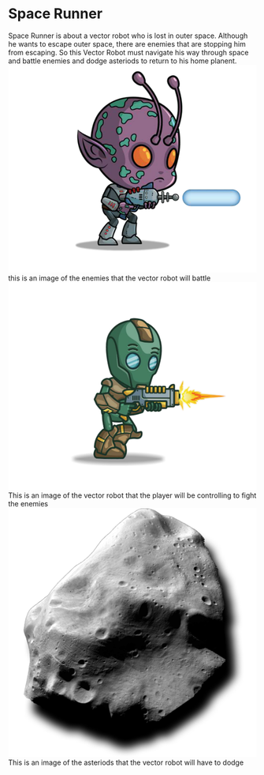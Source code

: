 <h1> Space Runner </h1> 
<p> Space Runner is about a vector robot who is lost in outer space. Although he wants to escape outer space, there are enemies that are stopping him from escaping. So this Vector Robot must navigate his way through space and battle enemies and dodge asteriods to return to his home planent. </> 
<img src=" https://github.com/HareshBhatia/Original-Space-Runner/blob/master/Instant%20Python%20Games/Space%20Runner%20Enemy%202.png" <p> this is an image of the enemies that the vector robot will battle </> 
<img src="https://github.com/HareshBhatia/Original-Space-Runner/blob/master/Instant%20Python%20Games/Space%20Runner%20man.png" <p> This is an image of the vector robot that the player will be controlling to fight the enemies </> 
<img src="https://github.com/HareshBhatia/Original-Space-Runner/blob/master/Instant%20Python%20Games/asteroid2.png" <p> This is an image of the asteriods that the vector robot will have to dodge  
